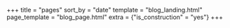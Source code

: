 +++
title = "pages"
sort_by = "date"
template = "blog_landing.html"
page_template = "blog_page.html"
extra = {"is_construction" = "yes"}
+++